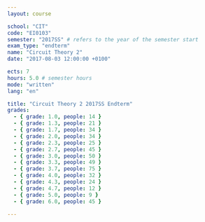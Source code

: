 ```yaml
---
layout: course

school: "CIT"
code: "EI0103"
semester: "2017SS" # refers to the year of the semester start
exam_type: "endterm"
name: "Circuit Theory 2"
date: "2017-08-03 12:00:00 +0100"

ects: 7
hours: 5.0 # semester hours
mode: "written"
lang: "en"

title: "Circuit Theory 2 2017SS Endterm"
grades:
  - { grade: 1.0, people: 14 }
  - { grade: 1.3, people: 21 }
  - { grade: 1.7, people: 34 }
  - { grade: 2.0, people: 34 }
  - { grade: 2.3, people: 25 }
  - { grade: 2.7, people: 45 }
  - { grade: 3.0, people: 50 }
  - { grade: 3.3, people: 49 }
  - { grade: 3.7, people: 75 }
  - { grade: 4.0, people: 32 }
  - { grade: 4.3, people: 24 }
  - { grade: 4.7, people: 12 }
  - { grade: 5.0, people: 9 }
  - { grade: 6.0, people: 45 }

---
```



